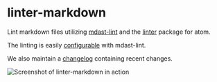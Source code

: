# linter-markdown

Lint markdown files utilizing [mdast-lint][mdast-lint] and the [linter][linter]
package for atom.

The linting is easily [configurable][configuration] with mdast-lint.

We also maintain a [changelog][changelog] containing recent changes.

![Screenshot of linter-markdown in action][screenshot]

[mdast-lint]: https://github.com/wooorm/mdast-lint
[changelog]: https://github.com/AtomLinter/linter-markdown/blob/master/CHANGELOG.md
[configuration]: https://github.com/wooorm/mdast-lint#configuring-mdast-lint
[linter]: https://atom.io/packages/linter
[screenshot]: https://raw.githubusercontent.com/AtomLinter/linter-markdown/master/assets/screenshot.png
